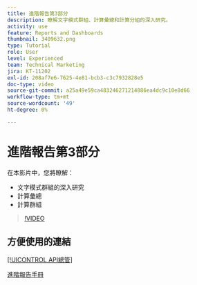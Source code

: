```yaml
---
title: 進階報告第3部分
description: 瞭解文字模式群組、計算彙總和計算分組的深入研究。
activity: use
feature: Reports and Dashboards
thumbnail: 3409632.png
type: Tutorial
role: User
level: Experienced
team: Technical Marketing
jira: KT-11202
exl-id: 208af7e6-7625-4e81-bcb3-c3c7932828e5
doc-type: video
source-git-commit: a25a49e59ca483246271214886ea4dc9c10e8d66
workflow-type: tm+mt
source-wordcount: '49'
ht-degree: 0%

---
```


# 進階報告第3部分

在本影片中，您將瞭解：

* 文字模式群組的深入研究
* 計算彙總
* 計算群組

>[!VIDEO](https://video.tv.adobe.com/v/3409635/?quality=12&learn=on)

## 方便使用的連結

[[!UICONTROL API總管]](https://developer.adobe.com/workfront/api-explorer/)

[進階報告手冊](/help/assets/advanced-reporting-manual.pdf)
